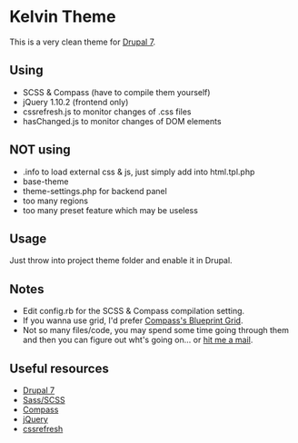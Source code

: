Kelvin Theme
=========

This is a very clean theme for [Drupal 7](https://drupal.org).

Using
-----
  - SCSS & Compass (have to compile them yourself)
  - jQuery 1.10.2 (frontend only)
  - cssrefresh.js to monitor changes of .css files
  - hasChanged.js to monitor changes of DOM elements

NOT using
-----
  - .info to load external css & js, just simply add into html.tpl.php
  - base-theme
  - theme-settings.php for backend panel
  - too many regions
  - too many preset feature which may be useless

Usage
-----
Just throw into project theme folder and enable it in Drupal.

Notes
-----
  - Edit config.rb for the SCSS & Compass compilation setting.
  - If you wanna use grid, I'd prefer [Compass's Blueprint Grid](http://compass-style.org/reference/blueprint/grid/).
  - Not so many files/code, you may spend some time going through them and then you can figure out wht's going on... or [hit me a mail](kelvinhung.general@gmail.com).

Useful resources
-----
  - [Drupal 7](https://drupal.org)
  - [Sass/SCSS](http://sass-lang.com/)
  - [Compass](http://compass-style.org)
  - [jQuery](http://jquery.com/)
  - [cssrefresh](http://cssrefresh.frebsite.nl/)
